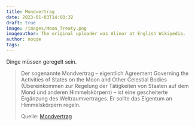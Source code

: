 ```yaml
---
title: Mondvertrag
date: 2023-01-03T14:00:32
draft: true
image: /images/Moon_Treaty.png
imageauthor: The original uploader was Alinor at English Wikipedia.
author: noqqe
tags: 
---
```


Dinge müssen geregelt sein.

> Der sogenannte Mondvertrag – eigentlich Agreement Governing the Activities of
> States on the Moon and Other Celestial Bodies (Übereinkommen zur Regelung der
> Tätigkeiten von Staaten auf dem Mond und anderen Himmelskörpern) – ist eine
> gescheiterte Ergänzung des Weltraumvertrages. Er sollte das Eigentum an
> Himmelskörpern regeln.
>
> Quelle: [Mondvertrag](https://de.wikipedia.org/wiki/Mondvertrag)
